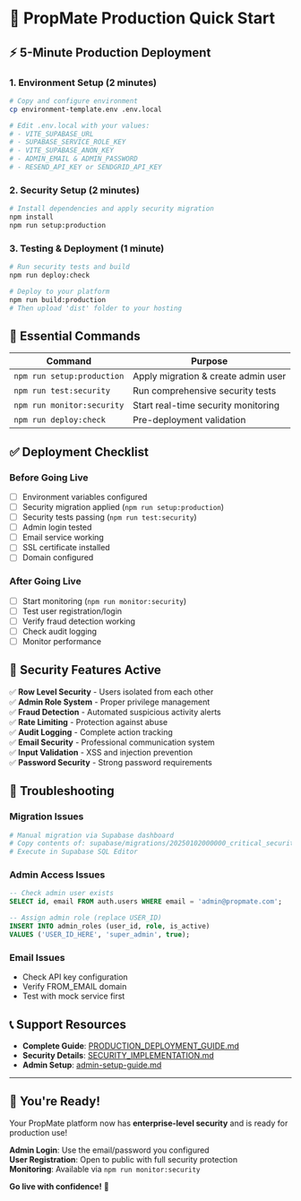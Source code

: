 # 🚀 PropMate Production Quick Start

## ⚡ 5-Minute Production Deployment

### 1. Environment Setup (2 minutes)
```bash
# Copy and configure environment
cp environment-template.env .env.local

# Edit .env.local with your values:
# - VITE_SUPABASE_URL
# - SUPABASE_SERVICE_ROLE_KEY  
# - VITE_SUPABASE_ANON_KEY
# - ADMIN_EMAIL & ADMIN_PASSWORD
# - RESEND_API_KEY or SENDGRID_API_KEY
```

### 2. Security Setup (2 minutes)
```bash
# Install dependencies and apply security migration
npm install
npm run setup:production
```

### 3. Testing & Deployment (1 minute)
```bash
# Run security tests and build
npm run deploy:check

# Deploy to your platform
npm run build:production
# Then upload 'dist' folder to your hosting
```

## 🎯 Essential Commands

| Command | Purpose |
|---------|---------|
| `npm run setup:production` | Apply migration & create admin user |
| `npm run test:security` | Run comprehensive security tests |
| `npm run monitor:security` | Start real-time security monitoring |
| `npm run deploy:check` | Pre-deployment validation |

## ✅ Deployment Checklist

### Before Going Live
- [ ] Environment variables configured
- [ ] Security migration applied (`npm run setup:production`)
- [ ] Security tests passing (`npm run test:security`)
- [ ] Admin login tested
- [ ] Email service working
- [ ] SSL certificate installed
- [ ] Domain configured

### After Going Live
- [ ] Start monitoring (`npm run monitor:security`)
- [ ] Test user registration/login
- [ ] Verify fraud detection working
- [ ] Check audit logging
- [ ] Monitor performance

## 🚨 Security Features Active

✅ **Row Level Security** - Users isolated from each other  
✅ **Admin Role System** - Proper privilege management  
✅ **Fraud Detection** - Automated suspicious activity alerts  
✅ **Rate Limiting** - Protection against abuse  
✅ **Audit Logging** - Complete action tracking  
✅ **Email Security** - Professional communication system  
✅ **Input Validation** - XSS and injection prevention  
✅ **Password Security** - Strong password requirements  

## 🔧 Troubleshooting

### Migration Issues
```bash
# Manual migration via Supabase dashboard
# Copy contents of: supabase/migrations/20250102000000_critical_security_fixes.sql
# Execute in Supabase SQL Editor
```

### Admin Access Issues
```sql
-- Check admin user exists
SELECT id, email FROM auth.users WHERE email = 'admin@propmate.com';

-- Assign admin role (replace USER_ID)
INSERT INTO admin_roles (user_id, role, is_active) 
VALUES ('USER_ID_HERE', 'super_admin', true);
```

### Email Issues
- Check API key configuration
- Verify FROM_EMAIL domain
- Test with mock service first

## 📞 Support Resources

- **Complete Guide**: [PRODUCTION_DEPLOYMENT_GUIDE.md](PRODUCTION_DEPLOYMENT_GUIDE.md)
- **Security Details**: [SECURITY_IMPLEMENTATION.md](SECURITY_IMPLEMENTATION.md)
- **Admin Setup**: [admin-setup-guide.md](admin-setup-guide.md)

---

## 🎉 You're Ready!

Your PropMate platform now has **enterprise-level security** and is ready for production use!

**Admin Login**: Use the email/password you configured  
**User Registration**: Open to public with full security protection  
**Monitoring**: Available via `npm run monitor:security`  

**Go live with confidence!** 🚀